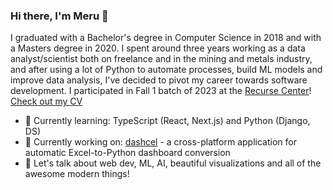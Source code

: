 ### Hi there, I'm Meru 👋

I graduated with a Bachelor's degree in Computer Science in 2018 and with a Masters degree in 2020. I spent around three years working as a data analyst/scientist both on freelance and in the mining and metals industry, and after using a lot of Python to automate processes, build ML models and improve data analysis, I've decided to pivot my career towards software development. I participated in Fall 1 batch of 2023 at the [Recurse Center](https://www.recurse.com/)! [Check out my CV](https://read.cv/pearlescence) 

- 🌱 Currently learning: TypeScript (React, Next.js) and Python (Django, DS)
- 🔨 Currently working on: [dashcel](https://github.com/pearlescence-m/dashcel) - a cross-platform application for automatic Excel-to-Python dashboard conversion
- 💬 Let's talk about web dev, ML, AI, beautiful visualizations and all of the awesome modern things!
